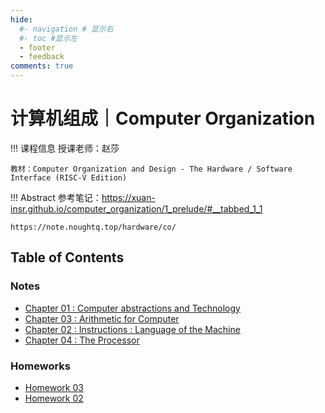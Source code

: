 ```yaml
---
hide:
  #- navigation # 显示右
  #- toc #显示左
  - footer
  - feedback
comments: true
---   
```


# 计算机组成｜Computer Organization

!!! 课程信息
	授课老师：赵莎
	
	教材：Computer Organization and Design - The Hardware / Software Interface (RISC-V Edition)

!!! Abstract
    参考笔记：https://xuan-insr.github.io/computer_organization/1_prelude/#__tabbed_1_1
    
    https://note.noughtq.top/hardware/co/

## Table of Contents

### Notes

- [Chapter 01 : Computer abstractions and Technology](Chapter%201/)
- [Chapter 03 : Arithmetic for Computer](Chapter%203/)
- [Chapter 02 : Instructions : Language of the Machine](Chapter%202/)
- [Chapter 04 : The Processor](Chapter%204/)

### Homeworks

- [Homework 03](Homework%203/)
- [Homework 02](Homework%202/)